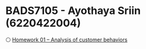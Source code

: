 # BADS7105 - Ayothaya Sriin (6220422004)
⚪️ [Homework 01 – Analysis of customer behaviors](https://github.com/ayocucu/BADS7105/tree/main/Homework%2001%20%E2%80%93%20Analysis%20of%20customer%20behaviors)
